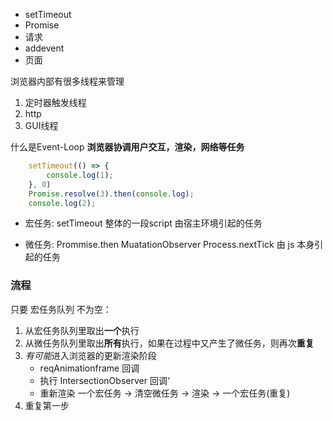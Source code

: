 - setTimeout
- Promise
- 请求
- addevent
- 页面

浏览器内部有很多线程来管理
1. 定时器触发线程
2. http
3. GUI线程


什么是Event-Loop 
**浏览器协调用户交互，渲染，网络等任务**


```js
    setTimeout(() => {
        console.log(1);
    }, 0)
    Promise.resolve(3).then(console.log);
    console.log(2);
```
- 宏任务: setTimeout 整体的一段script
    由宿主环境引起的任务

- 微任务: Prommise.then  MuatationObserver  Process.nextTick
    由 js 本身引起的任务

### 流程
只要 宏任务队列 不为空：
1. 从宏任务队列里取出**一个**执行
2. 从微任务队列里取出**所有**执行，如果在过程中又产生了微任务，则再次**重复**
3. *有可能*进入浏览器的更新渲染阶段 
    - reqAnimationframe 回调
    - 执行 IntersectionObserver 回调‘
    - 重新渲染
    一个宏任务 -> 清空微任务 -> 渲染 -> 一个宏任务(重复)
4. 重复第一步